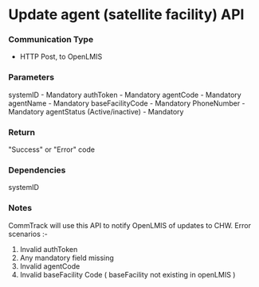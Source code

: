 # Update agent (satellite facility) API

### Communication Type

- HTTP Post, to OpenLMIS

### Parameters

systemID - Mandatory
authToken - Mandatory
agentCode - Mandatory
agentName - Mandatory
baseFacilityCode - Mandatory
PhoneNumber - Mandatory
agentStatus (Active/inactive) - Mandatory

### Return

"Success" or "Error" code

### Dependencies

systemID

### Notes

CommTrack will use this API to notify OpenLMIS of updates to CHW.
Error scenarios :-
1) Invalid authToken
2) Any mandatory field missing
3) Invalid agentCode
3) Invalid baseFacility Code ( baseFacility not existing in openLMIS ) 